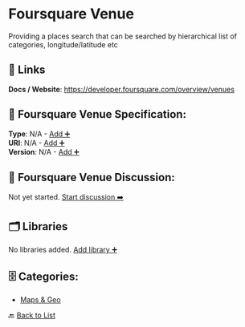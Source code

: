 # Foursquare Venue

Providing a places search that can be searched by hierarchical list of categories, longitude/latitude etc

##  🔗 Links
**Docs / Website**: https://developer.foursquare.com/overview/venues

## 🧬 Foursquare Venue Specification:
**Type**: N/A - [Add ➕](https://github.com/apis-list/apis-list/edit/main/apis/foursquare-venue/foursquare-venue.yaml)  
**URI**: N/A - [Add ➕](https://github.com/apis-list/apis-list/edit/main/apis/foursquare-venue/foursquare-venue.yaml)  
**Version**: N/A - [Add ➕](https://github.com/apis-list/apis-list/edit/main/apis/foursquare-venue/foursquare-venue.yaml)

## 💬 Foursquare Venue Discussion:
Not yet started. [Start discussion ➡️](https://github.com/apis-list/apis-list/discussions/new)

## 🗂️ Libraries

No libraries added. [Add library ➕](https://github.com/apis-list/apis-list/edit/main/apis/foursquare-venue/foursquare-venue.yaml)    


## 🗄️ Categories:
- [Maps & Geo](https://github.com/apis-list/apis-list#maps--geo-)

🔙  [Back to List](https://github.com/apis-list/apis-list)
